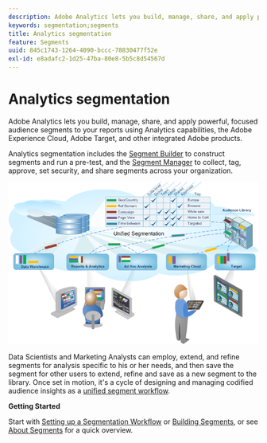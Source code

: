 ```yaml
---
description: Adobe Analytics lets you build, manage, share, and apply powerful, focused audience segments to your reports using Analytics capabilities, the Adobe Experience Cloud, Adobe Target, and other integrated Adobe products.
keywords: segmentation;segments
title: Analytics segmentation
feature: Segments
uuid: 845c1743-1264-4090-bccc-78830477f52e
exl-id: e8adafc2-1d25-47ba-80e8-5b5c8d54567d
---
```

# Analytics segmentation

Adobe Analytics lets you build, manage, share, and apply powerful, focused audience segments to your reports using Analytics capabilities, the Adobe Experience Cloud, Adobe Target, and other integrated Adobe products.

Analytics segmentation includes the [Segment Builder](/help/components/segmentation/segmentation-workflow/seg-workflow.md) to construct segments and run a pre-test, and the [Segment Manager](/help/components/segmentation/segmentation-workflow/seg-workflow.md) to collect, tag, approve, set security, and share segments across your organization.

![](assets/seg__overview.png)

Data Scientists and Marketing Analysts can employ, extend, and refine segments for analysis specific to his or her needs, and then save the segment for other users to extend, refine and save as a new segment to the library. Once set in motion, it's a cycle of designing and managing codified audience insights as a [unified segment workflow](/help/components/segmentation/segmentation-workflow/seg-workflow.md).

**Getting Started**

Start with [Setting up a Segmentation Workflow](/help/components/segmentation/segmentation-workflow/seg-workflow.md) or [Building Segments](/help/components/segmentation/segmentation-workflow/seg-build.md), or see [About Segments](/help/components/segmentation/seg-overview.md) for a quick overview.
